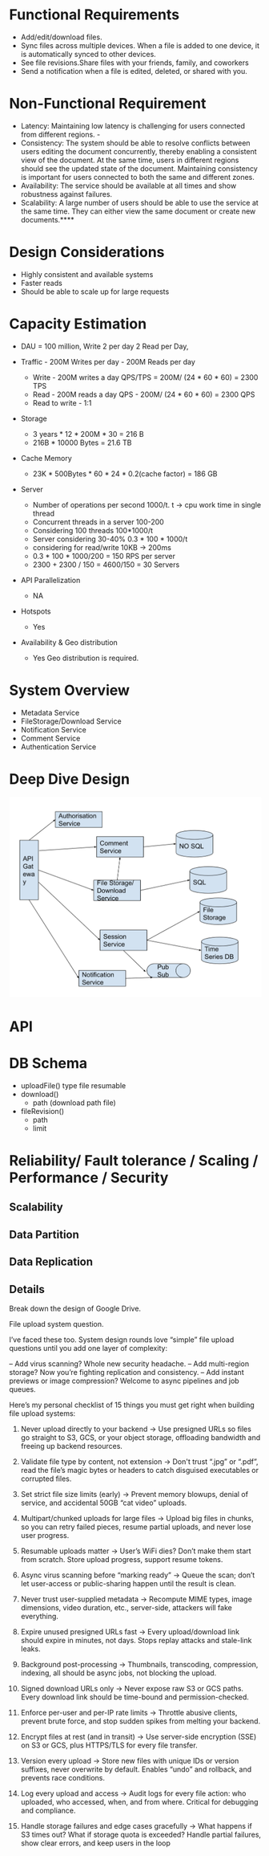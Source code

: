 # Functional Requirements
- Add/edit/download files. 
- Sync files across multiple devices. When a file is added to one device, it is automatically synced to other devices.
- See file revisions.Share files with your friends, family, and coworkers
- Send a notification when a file is edited, deleted, or shared with you.

# Non-Functional Requirement
- Latency: Maintaining low latency is challenging for users connected from different regions. - 
- Consistency: The system should be able to resolve conflicts between users editing the document concurrently, thereby enabling a consistent view of the document. At the same time, users in different regions should see the updated state of the document. Maintaining consistency is important for users connected to both the same and different zones.
- Availability: The service should be available at all times and show robustness against failures.
- Scalability: A large number of users should be able to use the service at the same time. They can either view the same document or create new documents.****



# Design Considerations
- Highly consistent and available systems
- Faster reads
- Should be able to scale up for large requests

# Capacity Estimation

- DAU = 100 million, Write 2 per day 2 Read per Day,

- Traffic  - 200M Writes per day - 200M Reads per day
  - Write - 200M writes a day QPS/TPS = 200M/ (24 * 60 * 60)  = 2300 TPS
  - Read - 200M reads a day QPS - 200M/ (24 * 60 * 60) = 2300 QPS
  - Read to write - 1:1
- Storage
  - 3 years * 12 * 200M * 30 = 216 B
  - 216B * 10000 Bytes  = 21.6 TB
- Cache Memory
  - 23K * 500Bytes * 60 * 24 * 0.2(cache factor) = 186 GB
- Server
  - Number of operations per second 1000/t. t -> cpu work time in single thread
  - Concurrent threads in a server 100-200
  - Considering 100 threads 100*1000/t
  - Server considering 30-40%  0.3 * 100 * 1000/t
  - considering for read/write 10KB -> 200ms
  - 0.3 * 100 * 1000/200 = 150 RPS per server
  - 2300 + 2300 / 150 = 4600/150 = 30 Servers

- API Parallelization
  - NA
- Hotspots
  - Yes
- Availability & Geo distribution
  - Yes Geo distribution is required.

# System Overview

- Metadata Service
- FileStorage/Download Service
- Notification Service
- Comment Service
- Authentication Service

# Deep Dive Design  

![systemview](/blob/images/googledrive.png)

# API

  


# DB Schema
- uploadFile() type file resumable
- download()
  - path (download path file)
- fileRevision()
  - path
  - limit


# Reliability/ Fault tolerance / Scaling / Performance / Security

## Scalability

## Data Partition

## Data Replication

## Details
Break down the design of Google Drive.

File upload system question.

I’ve faced these too. System design rounds love “simple” file upload questions until you add one layer of complexity:

– Add virus scanning? Whole new security headache.
–  Add multi-region storage? Now you’re fighting replication and consistency.
–  Add instant previews or image compression? Welcome to async pipelines and job queues.

Here’s my personal checklist of 15 things you must get right when building file upload systems:

1. Never upload directly to your backend
→ Use presigned URLs so files go straight to S3, GCS, or your object storage, offloading bandwidth and freeing up backend resources.

2. Validate file type by content, not extension
→ Don't trust “.jpg” or “.pdf”, read the file’s magic bytes or headers to catch disguised executables or corrupted files.

3. Set strict file size limits (early)
→ Prevent memory blowups, denial of service, and accidental 50GB “cat video” uploads.

4. Multipart/chunked uploads for large files
→ Upload big files in chunks, so you can retry failed pieces, resume partial uploads, and never lose user progress.

5. Resumable uploads matter
→ User’s WiFi dies? Don’t make them start from scratch. Store upload progress, support resume tokens.

6. Async virus scanning before “marking ready”
→ Queue the scan; don’t let user-access or public-sharing happen until the result is clean.

7. Never trust user-supplied metadata
→ Recompute MIME types, image dimensions, video duration, etc., server-side, attackers will fake everything.

8. Expire unused presigned URLs fast
→ Every upload/download link should expire in minutes, not days. Stops replay attacks and stale-link leaks.

9. Background post-processing
→ Thumbnails, transcoding, compression, indexing, all should be async jobs, not blocking the upload.

10. Signed download URLs only
 → Never expose raw S3 or GCS paths. Every download link should be time-bound and permission-checked.

11. Enforce per-user and per-IP rate limits
→ Throttle abusive clients, prevent brute force, and stop sudden spikes from melting your backend.

12. Encrypt files at rest (and in transit)
 → Use server-side encryption (SSE) on S3 or GCS, plus HTTPS/TLS for every file transfer.

13. Version every upload
→ Store new files with unique IDs or version suffixes, never overwrite by default. Enables “undo” and rollback, and prevents race conditions.

14. Log every upload and access
→ Audit logs for every file action: who uploaded, who accessed, when, and from where. Critical for debugging and compliance.

15. Handle storage failures and edge cases gracefully
→ What happens if S3 times out? What if storage quota is exceeded? Handle partial failures, show clear errors, and keep users in the loop
